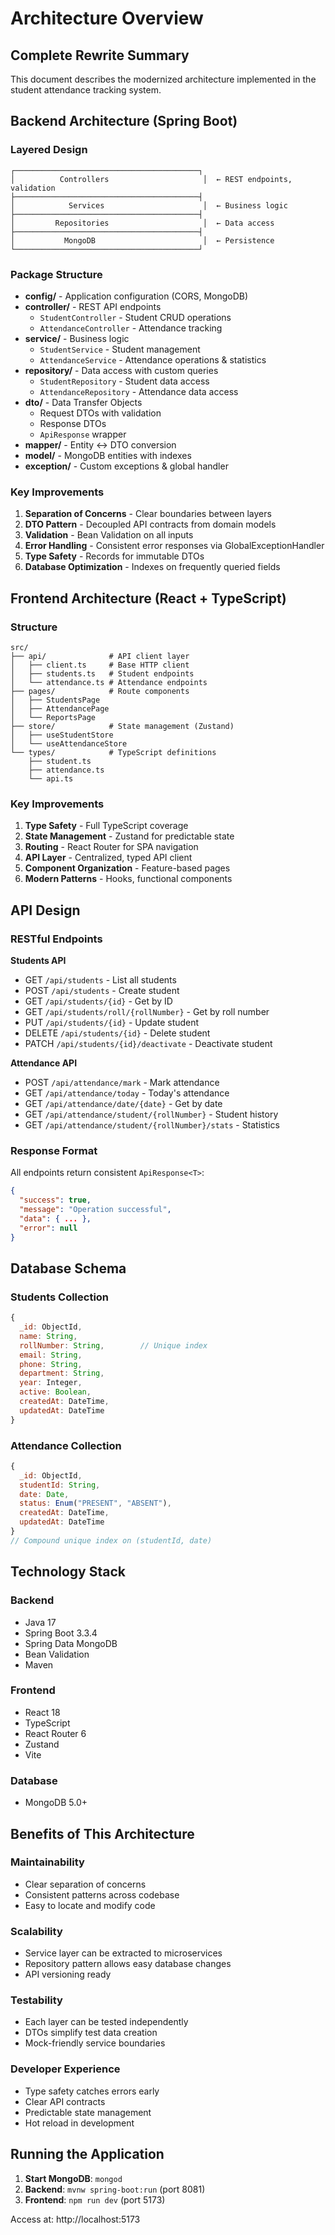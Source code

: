 # Architecture Overview

## Complete Rewrite Summary

This document describes the modernized architecture implemented in the student attendance tracking system.

## Backend Architecture (Spring Boot)

### Layered Design
```
┌─────────────────────────────────────────┐
│          Controllers                     │  ← REST endpoints, validation
├─────────────────────────────────────────┤
│            Services                      │  ← Business logic
├─────────────────────────────────────────┤
│         Repositories                     │  ← Data access
├─────────────────────────────────────────┤
│           MongoDB                        │  ← Persistence
└─────────────────────────────────────────┘
```

### Package Structure
- **config/** - Application configuration (CORS, MongoDB)
- **controller/** - REST API endpoints
  - `StudentController` - Student CRUD operations
  - `AttendanceController` - Attendance tracking
- **service/** - Business logic
  - `StudentService` - Student management
  - `AttendanceService` - Attendance operations & statistics
- **repository/** - Data access with custom queries
  - `StudentRepository` - Student data access
  - `AttendanceRepository` - Attendance data access
- **dto/** - Data Transfer Objects
  - Request DTOs with validation
  - Response DTOs
  - `ApiResponse` wrapper
- **mapper/** - Entity ↔ DTO conversion
- **model/** - MongoDB entities with indexes
- **exception/** - Custom exceptions & global handler

### Key Improvements
1. **Separation of Concerns** - Clear boundaries between layers
2. **DTO Pattern** - Decoupled API contracts from domain models
3. **Validation** - Bean Validation on all inputs
4. **Error Handling** - Consistent error responses via GlobalExceptionHandler
5. **Type Safety** - Records for immutable DTOs
6. **Database Optimization** - Indexes on frequently queried fields

## Frontend Architecture (React + TypeScript)

### Structure
```
src/
├── api/              # API client layer
│   ├── client.ts     # Base HTTP client
│   ├── students.ts   # Student endpoints
│   └── attendance.ts # Attendance endpoints
├── pages/            # Route components
│   ├── StudentsPage
│   ├── AttendancePage
│   └── ReportsPage
├── store/            # State management (Zustand)
│   ├── useStudentStore
│   └── useAttendanceStore
└── types/            # TypeScript definitions
    ├── student.ts
    ├── attendance.ts
    └── api.ts
```

### Key Improvements
1. **Type Safety** - Full TypeScript coverage
2. **State Management** - Zustand for predictable state
3. **Routing** - React Router for SPA navigation
4. **API Layer** - Centralized, typed API client
5. **Component Organization** - Feature-based pages
6. **Modern Patterns** - Hooks, functional components

## API Design

### RESTful Endpoints

**Students API**
- GET `/api/students` - List all students
- POST `/api/students` - Create student
- GET `/api/students/{id}` - Get by ID
- GET `/api/students/roll/{rollNumber}` - Get by roll number
- PUT `/api/students/{id}` - Update student
- DELETE `/api/students/{id}` - Delete student
- PATCH `/api/students/{id}/deactivate` - Deactivate student

**Attendance API**
- POST `/api/attendance/mark` - Mark attendance
- GET `/api/attendance/today` - Today's attendance
- GET `/api/attendance/date/{date}` - Get by date
- GET `/api/attendance/student/{rollNumber}` - Student history
- GET `/api/attendance/student/{rollNumber}/stats` - Statistics

### Response Format
All endpoints return consistent `ApiResponse<T>`:
```json
{
  "success": true,
  "message": "Operation successful",
  "data": { ... },
  "error": null
}
```

## Database Schema

### Students Collection
```javascript
{
  _id: ObjectId,
  name: String,
  rollNumber: String,        // Unique index
  email: String,
  phone: String,
  department: String,
  year: Integer,
  active: Boolean,
  createdAt: DateTime,
  updatedAt: DateTime
}
```

### Attendance Collection
```javascript
{
  _id: ObjectId,
  studentId: String,
  date: Date,
  status: Enum("PRESENT", "ABSENT"),
  createdAt: DateTime,
  updatedAt: DateTime
}
// Compound unique index on (studentId, date)
```

## Technology Stack

### Backend
- Java 17
- Spring Boot 3.3.4
- Spring Data MongoDB
- Bean Validation
- Maven

### Frontend
- React 18
- TypeScript
- React Router 6
- Zustand
- Vite

### Database
- MongoDB 5.0+

## Benefits of This Architecture

### Maintainability
- Clear separation of concerns
- Consistent patterns across codebase
- Easy to locate and modify code

### Scalability
- Service layer can be extracted to microservices
- Repository pattern allows easy database changes
- API versioning ready

### Testability
- Each layer can be tested independently
- DTOs simplify test data creation
- Mock-friendly service boundaries

### Developer Experience
- Type safety catches errors early
- Clear API contracts
- Predictable state management
- Hot reload in development

## Running the Application

1. **Start MongoDB**: `mongod`
2. **Backend**: `mvnw spring-boot:run` (port 8081)
3. **Frontend**: `npm run dev` (port 5173)

Access at: http://localhost:5173
